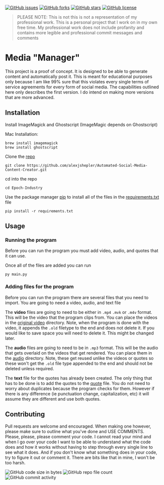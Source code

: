 [![GitHub issues](https://img.shields.io/github/issues/alexjshepler/Epoch-industry?label=%22bugs%22%20more%20like%20Features&style=for-the-badge)](https://github.com/alexjshepler/Epoch-industry/issues) [![GitHub forks](https://img.shields.io/github/forks/alexjshepler/epoch-industry?style=for-the-badge)](https://github.com/alexjshepler/epoch-industry/network) [![GitHub stars](https://img.shields.io/github/stars/alexjshepler/epoch-industry?style=for-the-badge)](https://github.com/alexjshepler/epoch-industry/stargazers) [![GitHub license](https://img.shields.io/github/license/alexjshepler/epoch-industry?style=for-the-badge)](https://github.com/alexjshepler/Epoch-Industry/blob/master/LICENSE) 

> PLEASE NOTE: This is not this is not a representation of my professional work. This is a personal project that I work on in my own free time. My professional work does not include profanity and contains more legible and professional commit messages and comments

# Media "Manager"

This project is a proof of concept. It is designed to be able to generate content and automatically post it. This is meant for educational purposes only because I am like 99% sure that this violates every single terms of service agreements for every form of social media. The capabilities outlined here only describes the first version. I do intend on making more versions that are more advanced.

## Installation

Install ImageMagick and Ghostscript (ImageMagic depends on Ghostscript)

Mac Installation:  
```
brew install imagemagick
brew install ghostscript
```

Clone the [repo](https://github.com/alexjshepler/Automated-Social-Media-Content-Creator.git)

```
git clone https://github.com/alexjshepler/Automated-Social-Media-Content-Creator.git
```

cd into the repo

```
cd Epoch-Industry
```

Use the package manager [pip](https://pip.pypa.io/en/stable/) to install all of the files in the [requirements.txt](requirements.txt) file

```
pip install -r requirements.txt
```

## Usage

### Running the program

Before you can run the program you must add video, audio, and quotes that it can use.

Once all of the files are added you can run

```
py main.py
```

### Adding files for the program

Before you can run the program there are several files that you need to import. You are going to need a video, audio, and text file

The **video** files are going to need to be either in `.mp4` `.mvk` or `.m4v` format. This will be the video that the program clips from. You can place the videos in the [original video](Assets/Videos/Original) directory. Note, when the program is done with the video, it appends the `.old` filetype to the end and does not delete it. If you would like to save space you will need to delete it. This might be changed later.

The **audio** files are going to need to be in `.mp3` format. This will be the audio that gets overlaid on the videos that get rendered. You can place them in the [audio](Assets/Audio) directory. Note, these get reused unlike the videos or quotes so these won't get the `.old` file type appended to the end and should not be deleted unless required.

The **text** file for the quotes has already been created. The only thing that has to be done is to add the quotes to the [quote](Assets/Quotes/quotes.txt) file. You do not need to worry about duplicates because the program checks for them. However if there is any difference (ie punctuation change, capitalization, etc) it will assume they are different and use both quotes.

## Contributing

Pull requests are welcome and encouraged. When making one however, please make sure to outline what you've done and USE COMMENTS. Please, please, please comment your code. I cannot read your mind and when I go over your code I want to be able to understand what the code does and how it works without having to step through every single line to see what it does. And if you don't know what something does in your code, try to figure it out or comment it. There are bits like that in mine, I won't be too harsh.


![GitHub code size in bytes](https://img.shields.io/github/languages/code-size/alexjshepler/Automated-Social-Media-Content-Creator?label=thiccness&style=for-the-badge) ![GitHub repo file count](https://img.shields.io/github/directory-file-count/alexjshepler/Automated-Social-Media-Content-Creator?style=for-the-badge) ![GitHub commit activity](https://img.shields.io/github/commit-activity/m/alexjshepler/Automated-Social-Media-Content-Creator?style=for-the-badge)